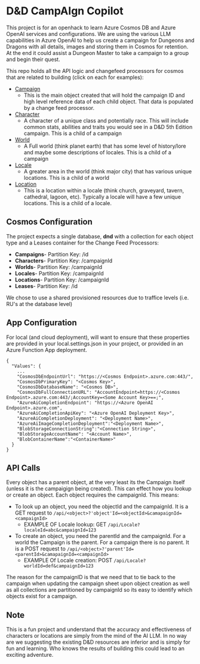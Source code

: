 # D&D CampAIgn Copilot

This project is for an openhack to learn Azure Cosmos DB and Azure OpenAI services and configurations. We are using the various LLM capabilities in Azure OpenAI to help us create a campaign for Dungeons and Dragons with all details, images and storing them in Cosmos for retention. At the end it could assist a Dungeon Master to take a campaign to a group and begin their quest.

This repo holds all the API logic and changefeed processors for cosmos that are related to building (click on each for examples):

- [Campaign](./resources/examples/campaign.json)
  - This is the main object created that will hold the campaign ID and high level reference data of each child object. That data is populated by a change feed processor.
- [Character](./resources/examples/character.json)
  - A character of a unique class and potentially race. This will include common stats, abilities and traits you would see in a D&D 5th Edition campaign. This is a child of a campaign
- [World](./resources/examples/world.json)
  - A Full world (think planet earth) that has some level of history/lore and maybe some descriptions of locales. This is a child of a campaign
- [Locale](./resources/examples/locale.json)
  - A greater area in the world (think major city) that has various unique locations. This is a child of a world
- [Location](./resources/examples/location.json)
  - This is a location within a locale (think church, graveyard, tavern, cathedral, lagoon, etc). Typically a locale will have a few unique locations. This is a child of a locale.


## Cosmos Configuration

The project expects a single database, **dnd** with a collection for each object type and a Leases container for the Change Feed Processors:

- **Campaigns**- Partition Key: /id
- **Characters**- Partition Key: /campaignId
- **Worlds**- Partition Key: /campaignId
- **Locales**- Partition Key: /campaignId
- **Locations**- Partition Key: /campaignId
- **Leases**- Partition Key: /id

We chose to use a shared provisioned resources due to traffice levels (i.e. RU's at the database level)


## App Configuration

For local (and cloud deployment), will want to ensure that these properties are provided in your local.settings.json in your project, or provided in an Azure Function App deployment.

```
{
  "Values": {
    ...
    "CosmosDbEndpointUrl": "https://<Cosmos Endpoint>.azure.com:443/",
    "CosmosDbPrimaryKey": "<Cosmos Key>",
    "CosmosDbDatabaseName": "<Cosmos DB>",
    "CosmosDbFullConnectionURL": "AccountEndpoint=https://<Cosmos Endpoint>.azure.com:443/;AccountKey=<Some Account Key>==;",
    "AzureAiCompletionEndpoint": "https://<Azure OpenAI Endpoint>.azure.com",
    "AzureAiCompletionApiKey": "<Azure OpenAI Deployment Key>",
    "AzureAiCompletionDeployment": "<Deployment Name>",
    "AzureAiImageCompletionDeployment":"<Deployment Name>",
    "BlobStorageConnectionString":"<Connection String>",
    "BlobStorageAccountName": "<Account Name>",
    "BlobContainerName":"<ContainerName>"
  }
}
```

## API Calls

Every object has a parent object, at the very least its the Campaign itself (unless it is the campaigign being created). This can effect how you lookup or create an object. Each object requires the campaignId. This means:

- To look up an object, you need the objectId and the campaignId. It is a GET request to `/api/<object>?'object'Id=<objectId>&camapaignId=<campaignId>`
  - EXAMPLE OF Locale lookup: GET `/api/Locale?localeId=abc&campaignId=123`
- To create an object, you need the parentId and the campaignId. For a world the Campaign is the parent. For a campaign there is no parent. It is a POST request to `/api/<object>?'parent'Id=<parentId>&camapaignId=<campaignId>` 
  - EXAMPLE Of Locale creation: POST `/api/Locale?worldId=def&campaignId=123`

The reason for the campaignID is that we need that to tie back to the campaign when updating the campaign sheet upon object creation as well as all collections are partitioned by campaignId so its easy to identify which objects exist for a campaign.

## Note

This is a fun project and understand that the accuracy and effectiveness of characters or locations are simply from the mind of the AI LLM. In no way are we suggesting the existing D&D resources are inferior and is simply for fun and learning. Who knows the results of building this could lead to an exciting adventure.